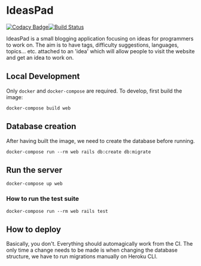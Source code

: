 # IdeasPad

[![Codacy Badge](https://api.codacy.com/project/badge/Grade/7c5352e468c74ac7a08dbff02ca39aa1)](https://www.codacy.com/app/mdave3927/IdeasPad?utm_source=github.com&amp;utm_medium=referral&amp;utm_content=mdave16/IdeasPad&amp;utm_campaign=Badge_Grade)[![Build Status](https://semaphoreci.com/api/v1/mdave16/ideaspad/branches/master/shields_badge.svg)](https://semaphoreci.com/mdave16/ideaspad)

IdeasPad is a small blogging application focusing on ideas for programmers to work on. The aim is to have tags, difficulty suggestions, languages, topics... etc. attached to an 'idea' which will allow people to visit the website and get an idea to work on.

## Local Development

Only `docker` and `docker-compose` are required. 
To develop, first build the image:

`docker-compose build web`

## Database creation

After having built the image, we need to create the database before running. 

`docker-compose run --rm web rails db:create db:migrate`

## Run the server

`docker-compose up web`

### How to run the test suite

`docker-compose run --rm web rails test`

## How to deploy 

Basically, you don't. Everything should automagically work from the CI. The only time a change needs to be made is when changing the database structure, we have to run migrations manually on Heroku CLI.
